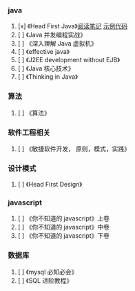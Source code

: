 ### java

1. [x] 《Head First Java》[阅读笔记](https://github.com/liu-dongyu/reading-plan/blob/master/head-first-java/read-reviews.md)   [示例代码](https://github.com/liu-dongyu/reading-plan/tree/master/head-first-java/code)
2. [ ] 《Java 并发编程实战》
3. [ ] 《深入理解 Java 虚拟机》
4. [ ] 《effective java》
5. [ ] 《J2EE development without EJB》
6. [ ] 《Java 核心技术》
7. [ ] 《Thinking in Java》

### 算法

1. [ ] 《算法》

### 软件工程相关

1. [ ] 《敏捷软件开发， 原则，模式，实践》

### 设计模式

1. [ ] 《Head First Design》

### javascript

1. [ ] 《你不知道的 javascript》上卷
2. [ ] 《你不知道的 javascript》中卷
3. [ ] 《你不知道的 javascript》下卷

### 数据库

1. [ ] 《mysql 必知必会》
2. [ ] 《SQL 进阶教程》
